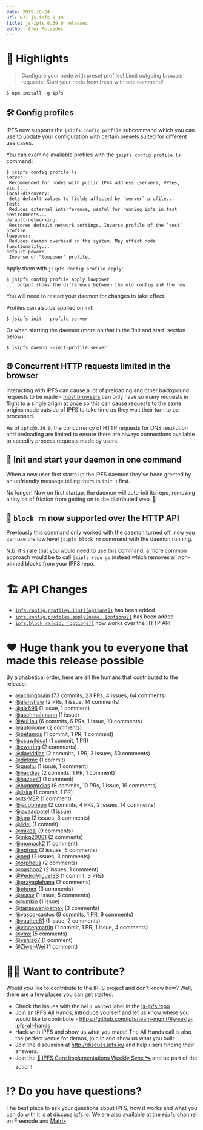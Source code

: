 ```yaml
---
date: 2019-10-24
url: 071-js-ipfs-0-39
title: js-ipfs 0.39.0 released
author: Alex Potsides
---
```


# 🔦 Highlights

> Configure your node with preset profiles! Limit outgoing browser requests! Start your node from fresh with one command!

```console
$ npm install -g ipfs
```

## 🛠 Config profiles

IPFS now supports the `jsipfs config profile` subcommand which you can use to update your configuration with certain presets suited for different use cases.

You can examine available profiles with the `jsipfs config profile ls` command:

```console
$ jsipfs config profile ls
server:
 Recommended for nodes with public IPv4 address (servers, VPSes, etc.)...
local-discovery:
 Sets default values to fields affected by `server` profile...
test:
 Reduces external interference, useful for running ipfs in test environments...
default-networking:
 Restores default network settings. Inverse profile of the `test` profile.
lowpower:
 Reduces daemon overhead on the system. May affect node functionality...
default-power:
 Inverse of "lowpower" profile.
 ```

Apply them with `jsipfs config profile apply`:

 ```console
$ jsipfs config profile apply lowpower
... output shows the difference between the old config and the new
 ```

You will need to restart your daemon for changes to take effect.

Profiles can also be applied on init:

```console
$ jsipfs init --profile server
```

Or when starting the daemon (more on that in the 'Init and start' section below):

```console
$ jsipfs daemon --init-profile server
```

## 🌐 Concurrent HTTP requests limited in the browser

Interacting with IPFS can cause a lot of preloading and other background requests to be made - [most browsers](https://bugs.chromium.org/p/chromium/issues/detail?id=285567) can only have so many requests in flight to a single origin at once so this can cause requests to the same origins made outside of IPFS to take time as they wait their turn to be processed.

As of `ipfs@0.39.0`, the concurrency of HTTP requests for DNS resolution and preloading are limited to ensure there are always connections available to speedily process requests made by users.

## 🌅 Init and start your daemon in one command

When a new user first starts up the IPFS daemon they've been greeted by an unfriendly message telling them to `init` it first.

No longer!  Now on first startup, the daemon will auto-init its repo, removing a tiny bit of friction from getting on to the distributed web. 🙌

## 🚯 `block rm` now supported over the HTTP API

Previously this command only worked with the daemon turned off, now you can use the low level `jsipfs block rm` command with the daemon running.

N.b. it's rare that you would need to use this command, a more common approach would be to call `jsipfs repo gc` instead which removes all non-pinned blocks from your IPFS repo.

# 🏗 API Changes

* [`ipfs.config.profiles.list([options])`](https://github.com/ipfs/interface-js-ipfs-core/blob/master/SPEC/CONFIG.md#configprofileslist) has been added
* [`ipfs.config.profiles.apply(name, [options])`](https://github.com/ipfs/interface-js-ipfs-core/blob/master/SPEC/CONFIG.md#configprofilesapply) has been added
* [`ipfs.block.rm(cid, [options])`](https://github.com/ipfs/interface-js-ipfs-core/blob/master/SPEC/BLOCK.md#blockrm) now works over the HTTP API

# ❤️ Huge thank you to everyone that made this release possible

By alphabetical order, here are all the humans that contributed to the release:

* [@achingbrain](https://github.com/achingbrain) (73 commits, 23 PRs, 4 issues, 64 comments)
* [@alanshaw](https://github.com/alanshaw) (2 PRs, 1 issue, 14 comments)
* [@alx696](https://github.com/alx696) (1 issue, 1 comment)
* [@aschmahmann](https://github.com/aschmahmann) (1 issue)
* [@AuHau](https://github.com/AuHau) (6 commits, 6 PRs, 1 issue, 10 comments)
* [@autonome](https://github.com/autonome) (2 comments)
* [@betamos](https://github.com/betamos) (1 commit, 1 PR, 1 comment)
* [@csuwildcat](https://github.com/csuwildcat) (1 commit, 1 PR)
* [@cwaring](https://github.com/cwaring) (2 comments)
* [@daviddias](https://github.com/daviddias) (2 commits, 1 PR, 3 issues, 50 comments)
* [@dirkmc](https://github.com/dirkmc) (1 commit)
* [@guoliu](https://github.com/guoliu) (1 issue, 1 comment)
* [@hacdias](https://github.com/hacdias) (2 commits, 1 PR, 1 comment)
* [@hazae41](https://github.com/hazae41) (1 comment)
* [@hugomrdias](https://github.com/hugomrdias) (8 commits, 10 PRs, 1 issue, 16 comments)
* [@iiska](https://github.com/iiska) (1 commit, 1 PR)
* [@its-VSP](https://github.com/its-VSP) (1 comment)
* [@jacobheun](https://github.com/jacobheun) (2 commits, 4 PRs, 2 issues, 14 comments)
* [@javaadpatel](https://github.com/javaadpatel) (1 issue)
* [@kpp](https://github.com/kpp) (2 issues, 3 comments)
* [@lidel](https://github.com/lidel) (1 commit)
* [@mikeal](https://github.com/mikeal) (9 comments)
* [@mkg20001](https://github.com/mkg20001) (2 comments)
* [@momack2](https://github.com/momack2) (1 comment)
* [@npfoss](https://github.com/npfoss) (2 issues, 5 comments)
* [@oed](https://github.com/oed) (2 issues, 3 comments)
* [@orpheus](https://github.com/orpheus) (2 comments)
* [@pashoo2](https://github.com/pashoo2) (2 issues, 1 comment)
* [@PedroMiguelSS](https://github.com/PedroMiguelSS) (1 commit, 3 PRs)
* [@prayaglehana](https://github.com/prayaglehana) (2 comments)
* [@ptoner](https://github.com/ptoner) (3 comments)
* [@reasv](https://github.com/reasv) (1 issue, 5 comments)
* [@rumkin](https://github.com/rumkin) (1 issue)
* [@tapaswenipathak](https://github.com/tapaswenipathak) (3 comments)
* [@vasco-santos](https://github.com/vasco-santos) (9 commits, 1 PR, 9 comments)
* [@vaultec81](https://github.com/vaultec81) (1 issue, 2 comments)
* [@vincepmartin](https://github.com/vincepmartin) (1 commit, 1 PR, 1 issue, 4 comments)
* [@vmx](https://github.com/vmx) (5 comments)
* [@yehia67](https://github.com/yehia67) (1 comment)
* [@Ziwei-Wei](https://github.com/Ziwei-Wei) (1 comment)

# 🙌🏽 Want to contribute?

Would you like to contribute to the IPFS project and don't know how? Well, there are a few places you can get started:

- Check the issues with the `help wanted` label in the [js-ipfs repo](https://github.com/ipfs/js-ipfs/issues?q=is%3Aopen+is%3Aissue+label%3A%22help+wanted%22)
- Join an IPFS All Hands, introduce yourself and let us know where you would like to contribute - https://github.com/ipfs/team-mgmt/#weekly-ipfs-all-hands
- Hack with IPFS and show us what you made! The All Hands call is also the perfect venue for demos, join in and show us what you built
- Join the discussion at http://discuss.ipfs.io/ and help users finding their answers.
- Join the [🚀 IPFS Core Implementations Weekly Sync 🛰](https://github.com/ipfs/team-mgmt/issues/992) and be part of the action!

# ⁉️ Do you have questions?

The best place to ask your questions about IPFS, how it works and what you can do with it is at [discuss.ipfs.io](https://discuss.ipfs.io). We are also available at the `#ipfs` channel on Freenode and [Matrix](https://matrix.to/#/#ipfs:matrix.org)
